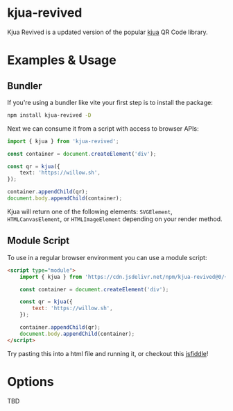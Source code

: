 # kjua-revived

Kjua Revived is a updated version of the popular [kjua](https://github.com/lrsjng/kjua) QR Code library.

# Examples & Usage

## Bundler

If you're using a bundler like vite your first step is to install the package:

```bash
npm install kjua-revived -D
```

Next we can consume it from a script with access to browser APIs:

```ts
import { kjua } from 'kjua-revived';

const container = document.createElement('div');

const qr = kjua({
	text: 'https://willow.sh',
});

container.appendChild(qr);
document.body.appendChild(container);
```

Kjua will return one of the following elements: `SVGElement`, `HTMLCanvasElement`, or `HTMLImageElement` depending on your render method.

## Module Script

To use in a regular browser environment you can use a module script:

```html
<script type="module">
	import { kjua } from 'https://cdn.jsdelivr.net/npm/kjua-revived@0/+esm';

	const container = document.createElement('div');

	const qr = kjua({
		text: 'https://willow.sh',
	});

	container.appendChild(qr);
	document.body.appendChild(container);
</script>
```

Try pasting this into a html file and running it, or checkout this [jsfiddle](https://jsfiddle.net/7ohenpqb/)!

# Options

TBD
